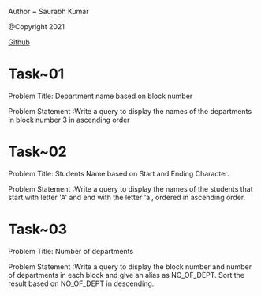 Author ~ Saurabh Kumar

@Copyright 2021

[Github](https://github.com/Saurabh2509)

# Task~01

 Problem Title: Department name based on block number
 
 Problem Statement :Write a query to display the names of the departments in block number 3 in ascending order


# Task~02

Problem Title: Students Name based on Start and Ending Character.

Problem Statement :Write a query to display the names of the students that start with letter 'A' and end with the letter 'a', ordered in ascending order.

# Task~03

Problem Title: Number of departments

Problem Statement :Write a query to display the block number and number of departments in each block and give an alias as NO_OF_DEPT. Sort the result based on NO_OF_DEPT in                                             descending.
